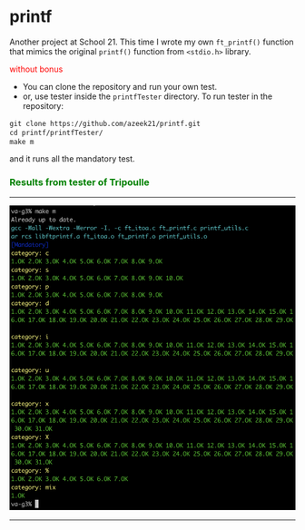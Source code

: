 # printf
Another project at School 21. This time I wrote my own ```ft_printf()``` function that mimics the original ```printf()```
function from ```<stdio.h>``` library.

<p style="color: red;"> without bonus </p>

* You can clone the repository and run your own test. 
* or, use tester inside the ```printfTester``` directory.
To run tester in the repository:

```
git clone https://github.com/azeek21/printf.git
cd printf/printfTester/
make m
```

and it runs all the mandatory test.

<h3 style="color: green;"> Results from tester of Tripoulle </h3>
<hr>
<img stlye="max-with: 500px; height: auto; with: auto;" src="Screen Shot 2021-10-29 at 7.10.28 PM.png" />
<hr>
